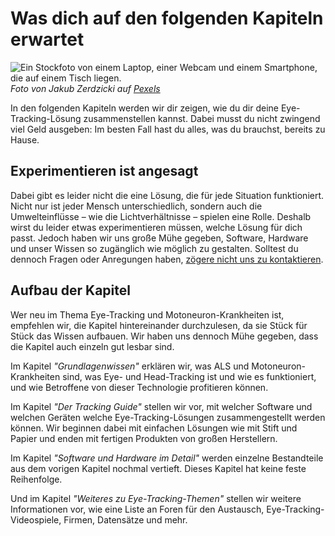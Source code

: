 # Was dich auf den folgenden Kapiteln erwartet

![](/stockimage-laptop-webcam-smartphone.jpg "Ein Stockfoto von einem Laptop, einer Webcam und einem Smartphone, die auf einem Tisch liegen.")
_Foto von Jakub Zerdzicki auf [Pexels](https://www.pexels.com/photo/electronic-devices-mockup-smartphone-18275877/)_

In den folgenden Kapiteln werden wir dir zeigen, wie du dir deine Eye-Tracking-Lösung zusammenstellen kannst.
Dabei musst du nicht zwingend viel Geld ausgeben: Im besten Fall hast du alles, was du brauchst, bereits zu Hause.

## Experimentieren ist angesagt

Dabei gibt es leider nicht die eine Lösung, die für jede Situation funktioniert.
Nicht nur ist jeder Mensch unterschiedlich, sondern auch die Umwelteinflüsse – wie die Lichtverhältnisse – spielen eine Rolle.
Deshalb wirst du leider etwas experimentieren müssen, welche Lösung für dich passt.
Jedoch haben wir uns große Mühe gegeben, Software, Hardware und unser Wissen so zugänglich wie möglich zu gestalten.
Solltest du dennoch Fragen oder Anregungen haben, [zögere nicht uns zu kontaktieren](/de/06-miscellaneous/contact).

## Aufbau der Kapitel

Wer neu im Thema Eye-Tracking und Motoneuron-Krankheiten ist, empfehlen wir, die Kapitel hintereinander durchzulesen, da sie Stück für Stück das Wissen aufbauen.
Wir haben uns dennoch Mühe gegeben, dass die Kapitel auch einzeln gut lesbar sind.

Im Kapitel _"Grundlagenwissen"_ erklären wir, was ALS und Motoneuron-Krankheiten sind, was Eye- und Head-Tracking ist und wie es funktioniert, und wie Betroffene von dieser Technologie profitieren können.

Im Kapitel _"Der Tracking Guide"_ stellen wir vor, mit welcher Software und welchen Geräten welche Eye-Tracking-Lösungen zusammengestellt werden können.
Wir beginnen dabei mit einfachen Lösungen wie mit Stift und Papier und enden mit fertigen Produkten von großen Herstellern.

Im Kapitel _"Software und Hardware im Detail"_ werden einzelne Bestandteile aus dem vorigen Kapitel nochmal vertieft.
Dieses Kapitel hat keine feste Reihenfolge.

Und im Kapitel _"Weiteres zu Eye-Tracking-Themen"_ stellen wir weitere Informationen vor, wie eine Liste an Foren für den Austausch, Eye-Tracking-Videospiele, Firmen, Datensätze und mehr.
